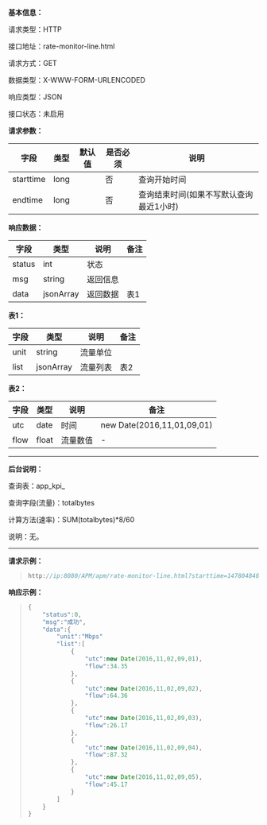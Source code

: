 **基本信息：**

请求类型：HTTP

接口地址：rate-monitor-line.html

请求方式：GET

数据类型：X-WWW-FORM-URLENCODED

响应类型：JSON

接口状态：未启用

**请求参数：**

| **字段** | **类型** | **默认值** | **是否必须** | **说明** |
| --- | --- | --- | --- | --- |
| starttime | long |  | 否 | 查询开始时间 |
| endtime | long |  | 否 | 查询结束时间\(如果不写默认查询最近1小时\) |

**响应数据：**

| **字段** | **类型** | **说明** | **备注** |
| --- | --- | --- | --- |
| status | int | 状态 |  |
| msg | string | 返回信息 |  |
| data | jsonArray | 返回数据 | 表1 |

**表1：**

| **字段** | **类型** | **说明** | **备注** |
| --- | --- | --- | --- |
| unit | string | 流量单位 |  |
| list | jsonArray | 流量列表 | 表2 |

**表2：**

| **字段** | **类型** | **说明** | **备注** |
| --- | --- | --- | --- |
| utc | date | 时间 | new Date\(2016,11,01,09,01\) |
| flow | float | 流量数值 | - |

---

**后台说明：**

查询表：app\_kpi\_

查询字段\(流量\)：totalbytes

计算方法\(速率\)：SUM\(totalbytes\)\*8\/60

说明：无。

---

**请求示例：**

> ```js
> http://ip:8080/APM/apm/rate-monitor-line.html?starttime=1478048400&endtime=1478052000
> ```

**响应示例：**

> ```js
> {
>     "status":0,
>     "msg":"成功",
>     "data":{
>         "unit":"Mbps"
>         "list":[
>             {
>                 "utc":new Date(2016,11,02,09,01),
>                 "flow":34.35
>             },
>             {
>                 "utc":new Date(2016,11,02,09,02),
>                 "flow":64.36
>             },
>             {
>                 "utc":new Date(2016,11,02,09,03),
>                 "flow":26.17
>             },
>             {
>                 "utc":new Date(2016,11,02,09,04),
>                 "flow":87.32
>             },
>             {
>                 "utc":new Date(2016,11,02,09,05),
>                 "flow":45.17
>             }
>         ]
>     }
> }
> ```


